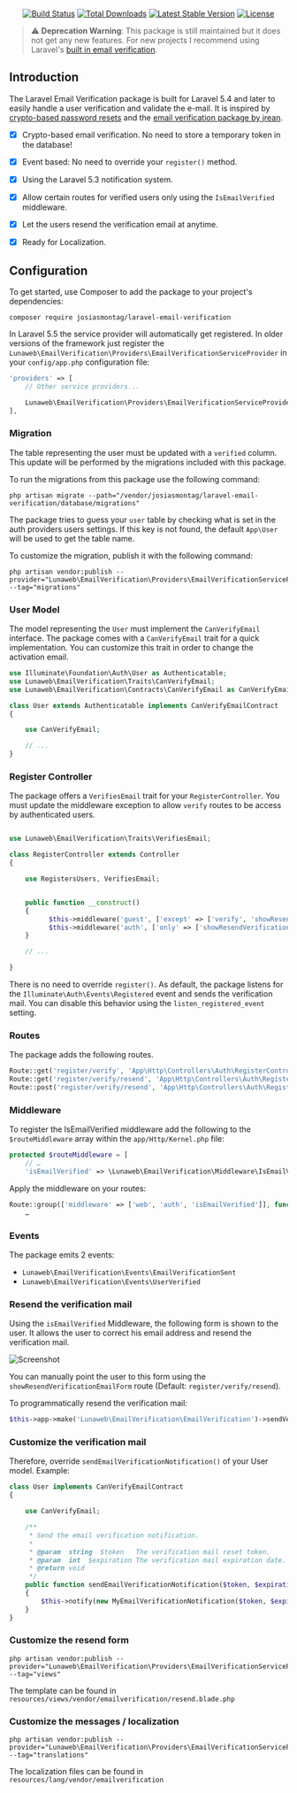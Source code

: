 <p align="center">
<a href="https://travis-ci.org/josiasmontag/laravel-email-verification"><img src="https://travis-ci.org/josiasmontag/laravel-email-verification.svg" alt="Build Status"></a>
<a href="https://packagist.org/packages/josiasmontag/laravel-email-verification"><img src="https://poser.pugx.org/josiasmontag/laravel-email-verification/d/total.svg" alt="Total Downloads"></a>
<a href="https://packagist.org/packages/josiasmontag/laravel-email-verification"><img src="https://poser.pugx.org/josiasmontag/laravel-email-verification/v/stable.svg" alt="Latest Stable Version"></a>
<a href="https://packagist.org/packages/josiasmontag/laravel-email-verification"><img src="https://poser.pugx.org/josiasmontag/laravel-email-verification/license.svg" alt="License"></a>
</p>

> ⚠️ **Deprecation Warning**: This package is still maintained but it does not get any new features. For new projects I recommend using Laravel's [built in email verification](https://laravel.com/docs/5.8/verification).

## Introduction

The Laravel Email Verification package is built for Laravel 5.4 and later to easily handle a user verification and validate the e-mail. It is inspired by [crypto-based password resets](https://github.com/laravel/framework/pull/17499) and the [email verification package by jrean](https://github.com/jrean/laravel-user-verification).

- [x] Crypto-based email verification. No need to store a temporary token in the database!
- [x] Event based: No need to override your `register()` method.
- [x] Using the Laravel 5.3 notification system.
- [x] Allow certain routes for verified users only using the `IsEmailVerified` middleware.
- [x] Let the users resend the verification email at anytime.
- [x] Ready for Localization.
      

## Configuration


To get started, use Composer to add the package to your project's dependencies:

    composer require josiasmontag/laravel-email-verification


In Laravel 5.5 the service provider will automatically get registered. In older versions of the framework just register the `Lunaweb\EmailVerification\Providers\EmailVerificationServiceProvider` in your `config/app.php` configuration file:

```php
'providers' => [
    // Other service providers...

    Lunaweb\EmailVerification\Providers\EmailVerificationServiceProvider::class,
],
```

### Migration

The table representing the user must be updated with a `verified` column.
This update will be performed by the migrations included with this package.

To run the migrations from this package use the following command:

```
php artisan migrate --path="/vendor/josiasmontag/laravel-email-verification/database/migrations"
```

The package tries to guess your `user` table by checking what is set in the auth providers users settings.
If this key is not found, the default `App\User` will be used to get the table name.

To customize the migration, publish it with the following command:

```
php artisan vendor:publish --provider="Lunaweb\EmailVerification\Providers\EmailVerificationServiceProvider" --tag="migrations"
```

### User Model

The model representing the `User` must implement the `CanVerifyEmail` interface. The package comes with a `CanVerifyEmail` trait for a quick implementation. You can customize this trait in order to change the activation email.


```php
use Illuminate\Foundation\Auth\User as Authenticatable;
use Lunaweb\EmailVerification\Traits\CanVerifyEmail;
use Lunaweb\EmailVerification\Contracts\CanVerifyEmail as CanVerifyEmailContract;

class User extends Authenticatable implements CanVerifyEmailContract
{

    use CanVerifyEmail;

    // ...
}
```

### Register Controller

The package offers a `VerifiesEmail` trait for your `RegisterController`. You must update the middleware exception to allow `verify` routes to be access by authenticated users.

```php

use Lunaweb\EmailVerification\Traits\VerifiesEmail;

class RegisterController extends Controller
{

    use RegistersUsers, VerifiesEmail;


    public function __construct()
    {
          $this->middleware('guest', ['except' => ['verify', 'showResendVerificationEmailForm', 'resendVerificationEmail']]);
          $this->middleware('auth', ['only' => ['showResendVerificationEmailForm', 'resendVerificationEmail']]);
    }

    // ...

}

```

There is no need to override `register()`. As default, the package listens for the `Illuminate\Auth\Events\Registered` event and sends the verification mail. You can disable this behavior using the `listen_registered_event` setting.

### Routes

The package adds the following routes.

```php
Route::get('register/verify', 'App\Http\Controllers\Auth\RegisterController@verify')->name('verifyEmailLink');
Route::get('register/verify/resend', 'App\Http\Controllers\Auth\RegisterController@showResendVerificationEmailForm')->name('showResendVerificationEmailForm');
Route::post('register/verify/resend', 'App\Http\Controllers\Auth\RegisterController@resendVerificationEmail')->name('resendVerificationEmail');

```

### Middleware


To register the IsEmailVerified middleware add the following to the `$routeMiddleware` array within the `app/Http/Kernel.php` file:

```php
protected $routeMiddleware = [
    // …
    'isEmailVerified' => \Lunaweb\EmailVerification\Middleware\IsEmailVerified::class,
```

Apply the middleware on your routes:

```php
Route::group(['middleware' => ['web', 'auth', 'isEmailVerified']], function () {
    …
```

### Events

The package emits 2 events:

* ``Lunaweb\EmailVerification\Events\EmailVerificationSent``
* ``Lunaweb\EmailVerification\Events\UserVerified``



### Resend the verification mail

Using the `isEmailVerified` Middleware, the following form is shown to the user. It allows the user to correct his email address and resend the verification mail.

![Screenshot](https://user-images.githubusercontent.com/1945577/27735164-7b316630-5d9e-11e7-86f6-8922a2488cfb.png)

You can manually point the user to this form using the `showResendVerificationEmailForm` route (Default: `register/verify/resend`).

To programmatically resend the verification mail:
```php
$this->app->make('Lunaweb\EmailVerification\EmailVerification')->sendVerifyLink($user);
```


### Customize the verification mail

Therefore, override `sendEmailVerificationNotification()` of your User model. Example:

```php
class User implements CanVerifyEmailContract
{

    use CanVerifyEmail;

    /**
     * Send the email verification notification.
     *
     * @param  string  $token   The verification mail reset token.
     * @param  int  $expiration The verification mail expiration date.
     * @return void
     */
    public function sendEmailVerificationNotification($token, $expiration)
    {
        $this->notify(new MyEmailVerificationNotification($token, $expiration));
    }
}
```

### Customize the resend form
```
php artisan vendor:publish --provider="Lunaweb\EmailVerification\Providers\EmailVerificationServiceProvider" --tag="views"
```
The template can be found in `resources/views/vendor/emailverification/resend.blade.php`

### Customize the messages / localization
```
php artisan vendor:publish --provider="Lunaweb\EmailVerification\Providers\EmailVerificationServiceProvider" --tag="translations"
```
The localization files can be found in `resources/lang/vendor/emailverification`
